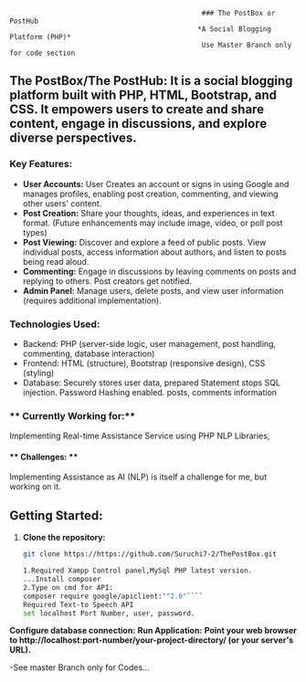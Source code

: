                                                    ### The PostBox or PostHub
                                                  *A Social Blogging Platform (PHP)*
                                                   Use Master Branch only for code section
## The PostBox/The PostHub: **It is a social blogging platform built with PHP, HTML, Bootstrap, and CSS. It empowers users to create and share content, engage in discussions, and explore diverse perspectives.**

### **Key Features:**

* **User Accounts:** User Creates an account or signs in using Google  and manages profiles, enabling post creation, commenting, and viewing other users' content.
* **Post Creation:** Share your thoughts, ideas, and experiences in text format. (Future enhancements may include image, video, or poll post types)
* **Post Viewing:** Discover and explore a feed of public posts. View individual posts, access  information about authors, and listen to posts being read aloud.
* **Commenting:** Engage in discussions by leaving comments on posts and replying to others. Post creators get notified.
* **Admin Panel:** Manage users, delete posts, and view user information (requires additional implementation).

### **Technologies Used:**

* Backend: PHP (server-side logic, user management, post handling, commenting, database interaction)
* Frontend: HTML (structure), Bootstrap (responsive design), CSS (styling)
* Database: Securely stores user data, prepared Statement stops SQL injection. Password Hashing enabled. posts, comments information

### ** Currently Working for:**
Implementing Real-time Assistance Service using PHP NLP Libraries,
#### ** Challenges: **
Implementing Assistance as AI (NLP) is itself a challenge for me, but working on it.

 ## **Getting Started:**

1. **Clone the repository:**
   ```bash
   git clone https://https://github.com/Suruchi7-2/ThePostBox.git

   1.Required Xampp Control panel,MySql PHP latest version.
   ...Install composer
   2.Type on cmd for API:
   composer require google/apiclient:"^2.0"````
   Required Text-to Speech API
   set localhost Port Number, user, password.
  **Configure database connection:**
  **Run Application:**
 **Point your web browser to http://localhost:port-number/your-project-directory/ (or your server's URL).**
   
   

-See master Branch only for Codes...
